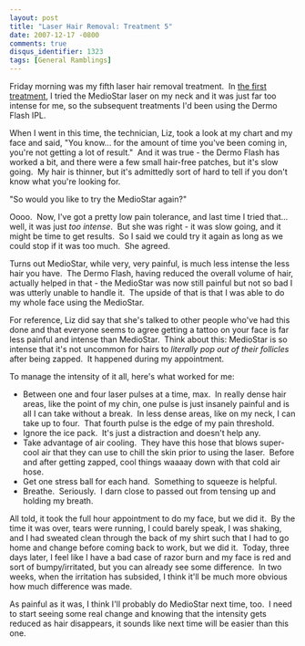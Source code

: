 ```yaml
---
layout: post
title: "Laser Hair Removal: Treatment 5"
date: 2007-12-17 -0800
comments: true
disqus_identifier: 1323
tags: [General Ramblings]
---
```

Friday morning was my fifth laser hair removal treatment.  In [the first
treatment](/archive/2007/08/27/laser-hair-removal-treatment-1.aspx), I
tried the MedioStar laser on my neck and it was just far too intense for
me, so the subsequent treatments I'd been using the Dermo Flash IPL.

When I went in this time, the technician, Liz, took a look at my chart
and my face and said, "You know... for the amount of time you've been
coming in, you're not getting a lot of result."  And it was true - the
Dermo Flash has worked a bit, and there were a few small hair-free
patches, but it's slow going.  My hair is thinner, but it's admittedly
sort of hard to tell if you don't know what you're looking for.

"So would you like to try the MedioStar again?"

Oooo.  Now, I've got a pretty low pain tolerance, and last time I tried
that... well, it was just *too intense*.  But she was right - it was
slow going, and it might be time to get results.  So I said we could try
it again as long as we could stop if it was too much.  She agreed.

Turns out MedioStar, while very, very painful, is much less intense the
less hair you have.  The Dermo Flash, having reduced the overall volume
of hair, actually helped in that - the MedioStar was now still painful
but not so bad I was utterly unable to handle it.  The upside of that is
that I was able to do my whole face using the MedioStar.

For reference, Liz did say that she's talked to other people who've had
this done and that everyone seems to agree getting a tattoo on your face
is far less painful and intense than MedioStar.  Think about this:
MedioStar is so intense that it's not uncommon for hairs to *literally
pop out of their follicles* after being zapped.  It happened during my
appointment.

To manage the intensity of it all, here's what worked for me:

-   Between one and four laser pulses at a time, max.  In really dense
    hair areas, like the point of my chin, one pulse is just insanely
    painful and is all I can take without a break.  In less dense areas,
    like on my neck, I can take up to four.  That fourth pulse is the
    edge of my pain threshold.
-   Ignore the ice pack.  It's just a distraction and doesn't help any.
-   Take advantage of air cooling.  They have this hose that blows
    super-cool air that they can use to chill the skin prior to using
    the laser.  Before and after getting zapped, cool things waaaay down
    with that cold air hose.
-   Get one stress ball for each hand.  Something to squeeze is helpful.
-   Breathe.  Seriously.  I darn close to passed out from tensing up and
    holding my breath.

All told, it took the full hour appointment to do my face, but we did
it.  By the time it was over, tears were running, I could barely speak,
I was shaking, and I had sweated clean through the back of my shirt such
that I had to go home and change before coming back to work, but we did
it.  Today, three days later, I feel like I have a bad case of razor
burn and my face is red and sort of bumpy/irritated, but you can already
see some difference.  In two weeks, when the irritation has subsided, I
think it'll be much more obvious how much difference was made.

As painful as it was, I think I'll probably do MedioStar next time,
too.  I need to start seeing some real change and knowing that the
intensity gets reduced as hair disappears, it sounds like next time will
be easier than this one.

